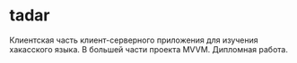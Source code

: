 # tadar
Клиентская часть клиент-серверного приложения для изучения хакасского языка. В большей части проекта MVVM. Дипломная работа.
